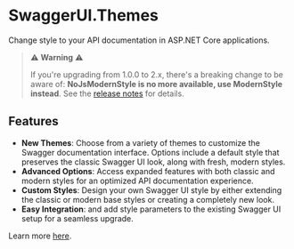 ﻿# SwaggerUI.Themes

Change style to your API documentation in ASP.NET Core applications.


> ⚠️ **Warning** ⚠️
>
> If you're upgrading from 1.0.0 to 2.x, there's a breaking change to be aware of: **NoJsModernStyle is no more available, use ModernStyle instead**.
> See the [release notes](https://github.com/teociaps/SwaggerUI.Themes/releases/tag/v2.0.0) for details.


## Features
- __New Themes__: Choose from a variety of themes to customize the Swagger documentation interface. Options include a default style that preserves the classic Swagger UI look, along with fresh, modern styles.
- __Advanced Options__: Access expanded features with both classic and modern styles for an optimized API documentation experience.
- __Custom Styles__: Design your own Swagger UI style by either extending the classic or modern base styles or creating a completely new look.
- __Easy Integration__: and add style parameters to the existing Swagger UI setup for a seamless upgrade.


Learn more [here](https://github.com/teociaps/SwaggerUI.Themes).